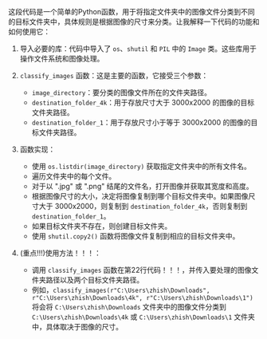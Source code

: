 这段代码是一个简单的Python函数，用于将指定文件夹中的图像文件分类到不同的目标文件夹中，具体规则是根据图像的尺寸来分类。让我解释一下代码的功能和如何使用它：

1. 导入必要的库：代码中导入了 `os`、`shutil` 和 `PIL` 中的 `Image` 类。这些库用于操作文件系统和图像处理。

2. `classify_images` 函数：这是主要的函数，它接受三个参数：
   - `image_directory`：要分类的图像文件所在的文件夹路径。
   - `destination_folder_4k`：用于存放尺寸大于 3000x2000 的图像的目标文件夹路径。
   - `destination_folder_1`：用于存放尺寸小于等于 3000x2000 的图像的目标文件夹路径。

3. 函数实现：
   - 使用 `os.listdir(image_directory)` 获取指定文件夹中的所有文件名。
   - 遍历文件夹中的每个文件。
   - 对于以 ".jpg" 或 ".png" 结尾的文件名，打开图像并获取其宽度和高度。
   - 根据图像尺寸的大小，决定将图像复制到哪个目标文件夹中。如果图像尺寸大于 3000x2000，则复制到 `destination_folder_4k`，否则复制到 `destination_folder_1`。
   - 如果目标文件夹不存在，则创建目标文件夹。
   - 使用 `shutil.copy2()` 函数将图像文件复制到相应的目标文件夹中。

4. (重点!!!)使用方法！！！：
   - 调用 `classify_images` 函数在第22行代码！！！，并传入要处理的图像文件夹路径以及两个目标文件夹路径。
   - 例如，`classify_images(r"C:\Users\zhish\Downloads", r"C:\Users\zhish\Downloads\4k", r"C:\Users\zhish\Downloads\1")` 将会将 `C:\Users\zhish\Downloads` 文件夹中的图像文件分类到 `C:\Users\zhish\Downloads\4k` 或 `C:\Users\zhish\Downloads\1` 文件夹中，具体取决于图像的尺寸。
